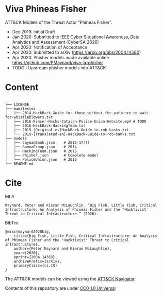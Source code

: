 # Viva Phineas Fisher

ATT&CK Models of the Threat Actor "Phineas Fisher".

- Dec 2019: Initial Draft
- Jan 2020: Submitted to IEEE Cyber Situational Awareness, Data Analytics and Assessment (CyberSA 2020)
- Apr 2020: Notification of Acceptance
- Apr 2020: Submitted to arXiv (https://arxiv.org/abs/2004.14360)
- Apr 2020: Phisher models made available online https://github.com/PMaynard/viva-la-phisher
- TODO    : Upstream phisher models into ATT&CK

# Content

```
.
├── LICENSE
├── manifestos
│   ├── 2014-HackBack-Guide-for-those-without-the-patience-to-wait-for-whistleblowers.txt
│   ├── 2016-Fihser-Hacks-Catalan-Police-Union-Website.mp4 # TODO
│   ├── 2016-HackBack-HackingTeam.txt
│   ├── 2019-[Original-es]HackBack-Guide-to-rob-banks.txt
│   └── 2019-[Translated-en]-HackBack-Guide-to-rob-banks.txt
├── models
│   ├── CaymanBank.json    # 2015-17(?)
│   ├── GammaGroup.json    # 2014 
│   ├── HackingTeam.json   # 2015
│   ├── Phisher.json       # Complete model
│   └── PoliceUnion.json   # 2016 
└── README.md
```

# Cite 

MLA 

	Maynard, Peter and Kieran McLaughlin. “Big Fish, Little Fish, Critical Infrastructure: An Analysis of Phineas Fisher and the 'Hacktivist' Threat to Critical Infrastructure.” (2020).

BibTex

	@misc{maynard2020big,
	    title={Big Fish, Little Fish, Critical Infrastructure: An Analysis of Phineas Fisher and the 'Hacktivist' Threat to Critical Infrastructure},
	    author={Peter Maynard and Kieran McLaughlin},
	    year={2020},
	    eprint={2004.14360},
	    archivePrefix={arXiv},
	    primaryClass={cs.CR}
	}

The ATT&CK models can be viewed using the [ATT&CK Navigator](https://mitre-attack.github.io/attack-navigator/enterprise/).

Contents of this repository are under [CC0 1.0 Universal](https://creativecommons.org/publicdomain/zero/1.0/deed.en)

